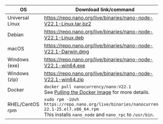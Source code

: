 | OS | Download link/command | Verification |
|----|---------------|-|
| Universal Linux | https://repo.nano.org/live/binaries/nano-node-V22.1-Linux.tar.bz2 | [SHA256 Checksum](https://repo.nano.org/live/binaries/nano-node-V22.1-Linux.tar.bz2.sha256) |
| Debian | https://repo.nano.org/live/binaries/nano-node-V22.1-Linux.deb | [SHA256 Checksum](https://repo.nano.org/live/binaries/nano-node-V22.1-Linux.deb.sha256) |
| macOS | https://repo.nano.org/live/binaries/nano-node-V22.1-Darwin.dmg | [SHA256 Checksum](https://s3.us-east-2.amazonaws.com/repo.nano.org/live/binaries/nano-node-V22.1-Darwin.dmg.sha256) |
| Windows (exe) | https://repo.nano.org/live/binaries/nano-node-V22.1-win64.exe | [SHA256 Checksum](https://repo.nano.org/live/binaries/nano-node-V22.1-win64.exe.sha256) |
| Windows (zip) | https://repo.nano.org/live/binaries/nano-node-V22.1-win64.zip | [SHA256 Checksum](https://repo.nano.org/live/binaries/nano-node-V22.1-win64.zip.sha256) |
| Docker | `docker pull nanocurrency/nano:V22.1`<br />See [Pulling the Docker Image](/running-a-node/node-setup/#pulling-the-docker-image) for more details. | |
| RHEL/CentOS rpm | `sudo rpm -iUvh https://repo.nano.org/live/binaries/nanocurrency-22.1-25.el7.x86_64.rpm`<br />This installs `nano_node` and `nano_rpc` to `/usr/bin`. | [SHA256 Checksum](https://repo.nano.org/live/binaries/nanocurrency-22.1-25.el7.x86_64.rpm.sha256) |

